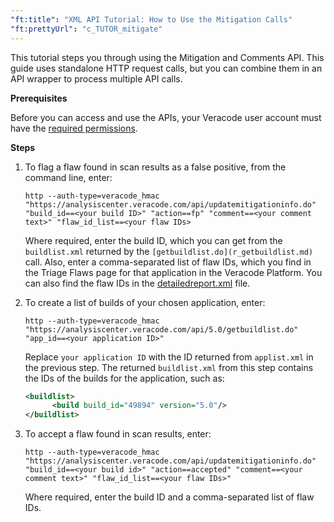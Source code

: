 ```yaml
---
"ft:title": "XML API Tutorial: How to Use the Mitigation Calls"
"ft:prettyUrl": "c_TUTOR_mitigate"
---
```

This tutorial steps you through using the Mitigation and Comments API. This guide uses standalone HTTP request calls, but you can combine them in an API wrapper to process multiple API calls.

<p font-size="13pt"><b>Prerequisites</b></p>

Before you can access and use the APIs, your Veracode user account must have the [required permissions](https://docs.veracode.com/r/c_API_roles_details).

<p font-size="13pt"><b>Steps</b></p>

1.  To flag a flaw found in scan results as a false positive, from the command line, enter:

    ```shell
    http --auth-type=veracode_hmac "https://analysiscenter.veracode.com/api/updatemitigationinfo.do" "build_id==<your build ID>" "action==fp" "comment==<your comment text>" "flaw_id_list==<your flaw IDs>
    ```

    Where required, enter the build ID, which you can get from the `buildlist.xml` returned by the `[getbuildlist.do](r_getbuildlist.md)` call. Also, enter a comma-separated list of flaw IDs, which you find in the Triage Flaws page for that application in the Veracode Platform. You can also find the flaw IDs in the [detailedreport.xml](../03_results_xml_apis/04_detailedreportpdf_do.md) file.

2.  To create a list of builds of your chosen application, enter:

    ```shell
    http --auth-type=veracode_hmac "https://analysiscenter.veracode.com/api/5.0/getbuildlist.do" "app_id==<your application ID>"
    ```

    Replace `your application ID` with the ID returned from `applist.xml` in the previous step. The returned `buildlist.xml` from this step contains the IDs of the builds for the application, such as:

    ```xml
    <buildlist>
          <build build_id="49894" version="5.0"/>
    </buildlist>
    ```

2.  To accept a flaw found in scan results, enter:

    ```shell
    http --auth-type=veracode_hmac "https://analysiscenter.veracode.com/api/updatemitigationinfo.do" "build_id==<your build id>" "action==accepted" "comment==<your comment text>" "flaw_id_list==<your flaw IDs>"
    ```

    Where required, enter the build ID and a comma-separated list of flaw IDs.